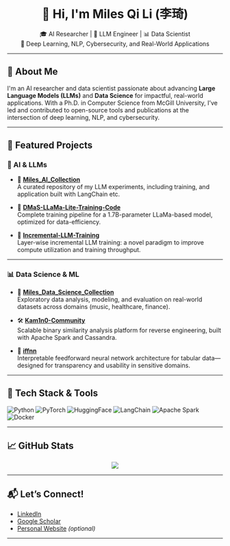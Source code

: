 <h1 align="center">👋 Hi, I'm Miles Qi Li (李琦)</h1>
<p align="center">
  🎓 AI Researcher | 🧠 LLM Engineer | 📊 Data Scientist<br>
  🔬 Deep Learning, NLP, Cybersecurity, and Real-World Applications
</p>

---

## 🧠 About Me

I'm an AI researcher and data scientist passionate about advancing **Large Language Models (LLMs)** and **Data Science** for impactful, real-world applications. With a Ph.D. in Computer Science from McGill University, I’ve led and contributed to open-source tools and publications at the intersection of deep learning, NLP, and cybersecurity.

---

## 🚀 Featured Projects

### 🤖 AI & LLMs

- 🧩 [**Miles_AI_Collection**](https://github.com/MilesQLi/Miles_AI_Collection)  
  A curated repository of my LLM experiments, including training, and application built with LangChain etc.

- 🦙 [**DMaS-LLaMa-Lite-Training-Code**](https://github.com/McGill-DMaS/DMaS-LLaMa-Lite-Training-Code)  
  Complete training pipeline for a 1.7B-parameter LLaMa-based model, optimized for data-efficiency.

- 🔁 [**Incremental-LLM-Training**](https://github.com/McGill-DMaS/Incremental-LLM-Training)  
  Layer-wise incremental LLM training: a novel paradigm to improve compute utilization and training throughput.

---

### 📊 Data Science & ML

- 📁 [**Miles_Data_Science_Collection**](https://github.com/MilesQLi/Miles_Data_Science_Collection)  
  Exploratory data analysis, modeling, and evaluation on real-world datasets across domains (music, healthcare, finance).

- 🛠️ [**Kam1n0-Community**](https://github.com/McGill-DMaS/Kam1n0-Community)  
  Scalable binary similarity analysis platform for reverse engineering, built with Apache Spark and Cassandra.

- 🧮 [**iffnn**](https://github.com/MilesQLi/iffnn)  
  Interpretable feedforward neural network architecture for tabular data—designed for transparency and usability in sensitive domains.

---

## 🧰 Tech Stack & Tools

![Python](https://img.shields.io/badge/Python-3.9-blue?logo=python)
![PyTorch](https://img.shields.io/badge/PyTorch-DeepLearning-red?logo=pytorch)
![HuggingFace](https://img.shields.io/badge/HuggingFace-Transformers-yellow?logo=huggingface)
![LangChain](https://img.shields.io/badge/LangChain-LLM%20Apps-9cf?logo=langchain)
![Apache Spark](https://img.shields.io/badge/Apache_Spark-BigData-orange?logo=apachespark)
![Docker](https://img.shields.io/badge/Docker-Containers-blue?logo=docker)

---

## 📈 GitHub Stats

<p align="center">
  <img src="https://github-readme-stats.vercel.app/api?username=MilesQLi&show_icons=true&hide_title=true&theme=default" />
</p>

---

## 📬 Let’s Connect!

- [LinkedIn](https://www.linkedin.com/in/milesqili)
- [Google Scholar](https://scholar.google.com/citations?user=YOUR-ID-HERE)
- [Personal Website](#) *(optional)*

---
